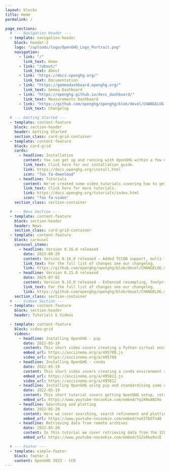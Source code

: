 ```yaml
---
layout: blocks
title: Home
permalink: /

page_sections:
  # --- Navigation Header ---
  - template: navigation-header
    block: header-2
    logo: "/uploads/logo/OpenGHG_Logo_Portrait.png"
    navigation:
      - link: "/"
        link_text: Home
      - link: "/about/"
        link_text: About
      - link: "https://docs.openghg.org/"
        link_text: Documentation
      - link: "https://gemmadashboard.openghg.org/"
        link_text: Gemma Dashboard
      - link: "https://openghg.github.io/decc_dashboard/"
        link_text: Measurements Dashboard 
      - link: "https://github.com/openghg/openghg/blob/devel/CHANGELOG.md"
        link_text: Changelog

  # --- Getting Started ---
  - template: content-feature
    block: section-header
    header: Getting Started
    section_class: card-grid-container
  - template: content-feature
    block: card-grid
    cards:
      - headline: Installation
        content: You can get up and running with OpenGHG within a few minutes by following our installation guide. Along with our range of tutorials you'll get OpenGHG installed using conda or pip, your own local data store setup and be able to retrieve data from archives such as ICOS and CEDA in no time.
        link_text: Click here for our installation guide.
        link: https://docs.openghg.org/install.html
        icon: "fas fa-download"
      - headline: Tutorials
        content: We've created some video tutorials covering how to get setup with OpenGHG and some of the data standardisation, retrieval and plotting tools we've created. You can find the notebooks we use in these videos on our documentation page, and in our repository.
        link_text: Click here for more tutorials.
        link: https://docs.openghg.org/tutorials/index.html
        icon: "fas fa-video"
    section_class: section-container

  # --- News Section ---
  - template: content-feature
    block: section-header
    header: News
    section_class: card-grid-container 
  - template: content-feature
    block: carousel
    carousel_items:
      - headline: Version 0.16.0 released
        date: 2025-08-29
        content: Version 0.16.0 released – Added TCCON support, multi-file processing for standardisation, new data type schemas, unit tracking and conversion using pint-xarray, and various bug fixes and workflow improvements
        link_text: For the full list of changes see our changelog.
        link: https://github.com/openghg/openghg/blob/devel/CHANGELOG.md#0160---2025-08-29
      - headline: Version 0.15.0 released
        date: 2025-07-02
        content: Version 0.15.0 released – Enhanced resampling, footprint handling, modelled obs computation, ObjectStore management, tagging, and bug fixes.
        link_text: For the full list of changes see our changelog.
        link: https://github.com/openghg/openghg/blob/devel/CHANGELOG.md#0150---2025-07-02
    section_class: section-container
  # --- Videos Section ---
  - template: content-feature
    block: section-header
    header: Tutorials & Videos

  - template: content-feature
    block: video-grid
    videos:
      - headline: Installing OpenGHG - pip
        date: 2022-05-19
        content: This short video covers creating a Python virtual environment and installing OpenGHG into it.
        embed_url: https://asciinema.org/a/495780.js
        video_url: https://asciinema.org/a/495780
      - headline: Installing OpenGHG - conda
        date: 2022-05-19
        content: This short video covers creating a conda environment and installing OpenGHG.
        embed_url: https://asciinema.org/a/495812.js
        video_url: https://asciinema.org/a/495812
      - headline: Installing OpenGHG using pip and standardising some data
        date: 2022-05-19
        content: This short tutorial covers getting OpenGHG setup, retrieving some example data, standardising it and making a quick plot.
        embed_url: https://www.youtube-nocookie.com/embed/YqiKNvANI9o
      - headline: Searching and plotting
        date: 2022-05-20
        content: Here we cover searching, search refinement and plotting using a function from our <b>openghg.plotting</b> submodule.
        embed_url: https://www.youtube-nocookie.com/embed/noXITbOTo48
      - headline: Retrieving data from remote archives
        date: 2022-05-20
        content: In this tutorial we cover retrieving data from the ICOS Carbon Portal and the CEDA archive.
        embed_url: https://www.youtube-nocookie.com/embed/512sRke9vcE

  # --- Footer ---
  - template: simple-footer
    block: footer-1
    content: OpenGHG 2023 - CC0
---
```

